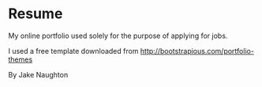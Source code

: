 # Resume

My online portfolio used solely for the purpose of applying for jobs.

I used a free template downloaded from http://bootstrapious.com/portfolio-themes

By Jake Naughton